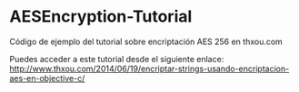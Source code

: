 AESEncryption-Tutorial
======================

Código de ejemplo del tutorial sobre encriptación AES 256 en thxou.com

Puedes acceder a este tutorial desde el siguiente enlace: http://www.thxou.com/2014/06/19/encriptar-strings-usando-encriptacion-aes-en-objective-c/
